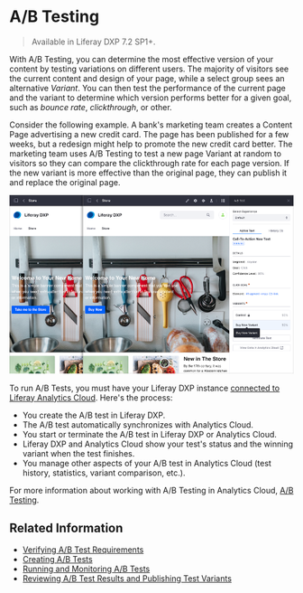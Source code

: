 # A/B Testing

> Available in Liferay DXP 7.2 SP1+.

With A/B Testing, you can determine the most effective version of your content by testing variations on different users. The majority of visitors see the current content and design of your page, while a select group sees an alternative *Variant*. You can then test the performance of the current page and the variant to determine which version performs better for a given goal, such as *bounce rate*, *clickthrough*, or other.

Consider the following example. A bank's marketing team creates a Content Page advertising a new credit card. The page has been published for a few weeks, but a redesign might help to promote the new credit card better. The marketing team uses A/B Testing to test a new page Variant at random to visitors so they can compare the clickthrough rate for each page version. If the new variant is more effective than the original page, they can publish it and replace the original page.

![Using A/B Test to compare the efficiency of two different call-to-action buttons](./ab-testing/images/01.png)

To run A/B Tests, you must have your Liferay DXP instance [connected to Liferay Analytics Cloud](../../../../../../analytics-cloud/latest/en/getting-started/connecting-data-sources/connecting-liferay-dxp-to-analytics-cloud.md). Here's the process:

* You create the A/B test in Liferay DXP.
* The A/B test automatically synchronizes with Analytics Cloud.
* You start or terminate the A/B test in Liferay DXP or Analytics Cloud.
* Liferay DXP and Analytics Cloud show your test's status and the winning variant when the test finishes.
* You manage other aspects of your A/B test in Analytics Cloud (test history, statistics, variant comparison, etc.).

For more information about working with A/B Testing in Analytics Cloud, [A/B Testing](../../../../../../analytics-cloud/latest/en/touchpoints/a-b-testing.md).

## Related Information

- [Verifying A/B Test Requirements](./verifying-ab-test-requirements.md)
- [Creating A/B Tests](./creating-ab-tests.md)
- [Running and Monitoring A/B Tests](./running-and-monitoring-ab-tests)
- [Reviewing A/B Test Results and Publishing Test Variants](./reviewing-ab-test-results-and-publishing-test-variants.md)
